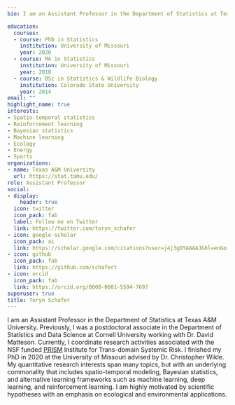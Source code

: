 ```yaml
---
bio: I am an Assistant Professor in the Department of Statistics at Texas A&M University.

education:
  courses:
  - course: PhD in Statistics
    institution: University of Missouri
    year: 2020
  - course: MA in Statistics 
    institution: University of Missouri
    year: 2018
  - course: BSc in Statistics & Wildlife Biology
    institution: Colorado State University
    year: 2014
email: ""
highlight_name: true
interests:
- Spatio-temporal statistics
- Reinforcement learning
- Bayesian statistics
- Machine learning
- Ecology
- Energy
- Sports
organizations:
- name: Texas A&M University
  url: https://stat.tamu.edu/
role: Assistant Professor
social:
- display:
    header: true
  icon: twitter
  icon_pack: fab
  label: Follow me on Twitter
  link: https://twitter.com/toryn_schafer
- icon: google-scholar
  icon_pack: ai
  link: https://scholar.google.com/citations?user=j4j3gDYAAAAJ&hl=en&oi=ao
- icon: github
  icon_pack: fab
  link: https://github.com/schafert
- icon: orcid
  icon_pack: fab
  link: https://orcid.org/0000-0001-5594-7697
superuser: true
title: Toryn Schafer
---
```


I am an Assistant Professor in the Department of Statistics at Texas A&M University. Previously, I was a postdoctoral associate in the Department of Statistics and Data Science at Cornell University working with Dr. David Matteson. Currently, I coordinate research activities associated with the NSF funded [PRISM](https://sites.google.com/view/prism-prj/home) Institute for Trans-domain Systemic Risk. I finished my PhD in 2020 at the University of Missouri advised by Dr. Christopher Wikle. My quantitative research interests span many topics, but with an underlying commonality that includes spatio-temporal modeling, Bayesian statistics, and alternative learning frameworks such as machine learning, deep learning, and reinforcement learning. I am highly motivated by scientific hypotheses with an emphasis on ecological and environmental applications. 

